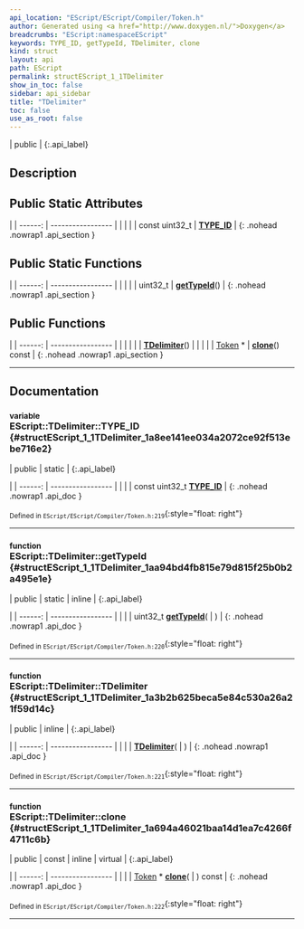 ```yaml
---
api_location: "EScript/EScript/Compiler/Token.h"
author: Generated using <a href="http://www.doxygen.nl/">Doxygen</a>
breadcrumbs: "EScript:namespaceEScript"
keywords: TYPE_ID, getTypeId, TDelimiter, clone
kind: struct
layout: api
path: EScript
permalink: structEScript_1_1TDelimiter
show_in_toc: false
sidebar: api_sidebar
title: "TDelimiter"
toc: false
use_as_root: false
---
```


| public |
{:.api_label}

## Description





## Public Static Attributes

|
| ------: | ----------------- |
|  | |
| const uint32_t | **[TYPE_ID](#structEScript_1_1TDelimiter_1a8ee141ee034a2072ce92f513ebe716e2)**  |
{: .nohead .nowrap1 .api_section }


## Public Static Functions

|
| ------: | ----------------- |
|  | |
| uint32_t | **[getTypeId](#structEScript_1_1TDelimiter_1aa94bd4fb815e79d815f25b0b2a495e1e)**() |
{: .nohead .nowrap1 .api_section }


## Public Functions

|
| ------: | ----------------- |
|  | |
|  | **[TDelimiter](#structEScript_1_1TDelimiter_1a3b2b625beca5e84c530a26a21f59d14c)**() |
|  | |
| [Token](classEScript_1_1Token) * | **[clone](#structEScript_1_1TDelimiter_1a694a46021baa14d1ea7c4266f4711c6b)**() const |
{: .nohead .nowrap1 .api_section }


-------------------------------------------------------------------

## Documentation

### <small>variable</small><br/> EScript::TDelimiter::TYPE_ID {#structEScript_1_1TDelimiter_1a8ee141ee034a2072ce92f513ebe716e2}

| public | static |
{:.api_label}

|
| ------: | ----------------- |
|  |
| const uint32_t **[TYPE_ID](#structEScript_1_1TDelimiter_1a8ee141ee034a2072ce92f513ebe716e2)**  |
{: .nohead .nowrap1 .api_doc }





<sub>Defined in `EScript/EScript/Compiler/Token.h:219`</sub>{:style="float: right"}

-------------------------------------------------------------------

### <small>function</small><br/> EScript::TDelimiter::getTypeId {#structEScript_1_1TDelimiter_1aa94bd4fb815e79d815f25b0b2a495e1e}

| public | static | inline |
{:.api_label}

|
| ------: | ----------------- |
|  |
| uint32_t **[getTypeId](#structEScript_1_1TDelimiter_1aa94bd4fb815e79d815f25b0b2a495e1e)**( |  ) |
{: .nohead .nowrap1 .api_doc }





<sub>Defined in `EScript/EScript/Compiler/Token.h:220`</sub>{:style="float: right"}

-------------------------------------------------------------------

### <small>function</small><br/> EScript::TDelimiter::TDelimiter {#structEScript_1_1TDelimiter_1a3b2b625beca5e84c530a26a21f59d14c}

| public | inline |
{:.api_label}

|
| ------: | ----------------- |
|  |
|  **[TDelimiter](#structEScript_1_1TDelimiter_1a3b2b625beca5e84c530a26a21f59d14c)**( |  ) |
{: .nohead .nowrap1 .api_doc }





<sub>Defined in `EScript/EScript/Compiler/Token.h:221`</sub>{:style="float: right"}

-------------------------------------------------------------------

### <small>function</small><br/> EScript::TDelimiter::clone {#structEScript_1_1TDelimiter_1a694a46021baa14d1ea7c4266f4711c6b}

| public | const | inline | virtual |
{:.api_label}

|
| ------: | ----------------- |
|  |
| [Token](classEScript_1_1Token) * **[clone](#structEScript_1_1TDelimiter_1a694a46021baa14d1ea7c4266f4711c6b)**( |  ) const |
{: .nohead .nowrap1 .api_doc }





<sub>Defined in `EScript/EScript/Compiler/Token.h:222`</sub>{:style="float: right"}

-------------------------------------------------------------------

